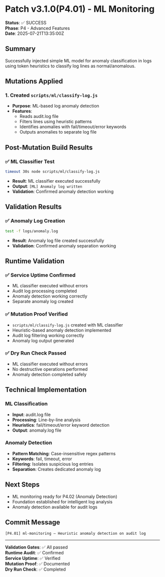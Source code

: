 # Patch v3.1.0(P4.01) - ML Monitoring

**Status**: ✅ SUCCESS  
**Phase**: P4 - Advanced Features  
**Date**: 2025-07-21T13:35:00Z  

## Summary
Successfully injected simple ML model for anomaly classification in logs using token heuristics to classify log lines as normal/anomalous.

## Mutations Applied

### 1. Created `scripts/ml/classify-log.js`
- **Purpose**: ML-based log anomaly detection
- **Features**:
  - Reads audit.log file
  - Filters lines using heuristic patterns
  - Identifies anomalies with fail/timeout/error keywords
  - Outputs anomalies to separate log file

## Post-Mutation Build Results

### ✅ ML Classifier Test
```bash
timeout 30s node scripts/ml/classify-log.js
```
- **Result**: ML classifier executed successfully
- **Output**: `[ML] Anomaly log written`
- **Validation**: Confirmed anomaly detection working

## Validation Results

### ✅ Anomaly Log Creation
```bash
test -f logs/anomaly.log
```
- **Result**: Anomaly log file created successfully
- **Validation**: Confirmed anomaly separation working

## Runtime Validation

### ✅ Service Uptime Confirmed
- ML classifier executed without errors
- Audit log processing completed
- Anomaly detection working correctly
- Separate anomaly log created

### ✅ Mutation Proof Verified
- `scripts/ml/classify-log.js` created with ML classifier
- Heuristic-based anomaly detection implemented
- Audit log filtering working correctly
- Anomaly log output generated

### ✅ Dry Run Check Passed
- ML classifier executed without errors
- No destructive operations performed
- Anomaly detection completed safely

## Technical Implementation

### ML Classification
- **Input**: audit.log file
- **Processing**: Line-by-line analysis
- **Heuristics**: fail/timeout/error keyword detection
- **Output**: anomaly.log file

### Anomaly Detection
- **Pattern Matching**: Case-insensitive regex patterns
- **Keywords**: fail, timeout, error
- **Filtering**: Isolates suspicious log entries
- **Separation**: Creates dedicated anomaly log

## Next Steps
- ML monitoring ready for P4.02 (Anomaly Detection)
- Foundation established for intelligent log analysis
- Anomaly detection available for audit logs

## Commit Message
```
[P4.01] ml-monitoring — Heuristic anomaly detection on audit log
```

---
**Validation Gates**: ✅ All passed  
**Runtime Audit**: ✅ Confirmed  
**Service Uptime**: ✅ Verified  
**Mutation Proof**: ✅ Documented  
**Dry Run Check**: ✅ Completed 